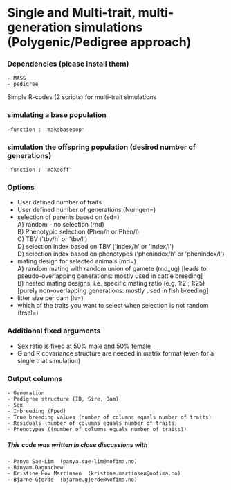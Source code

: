 # Single and Multi-trait, multi-generation simulations (Polygenic/Pedigree approach)

### Dependencies (please install them)  
    - MASS  
    - pedigree  

Simple R-codes (2 scripts) for multi-trait simulations

### simulating a base population
    -function : 'makebasepop'

### simulation the offspring population (desired number of generations)
    -function : 'makeoff'

### Options
- User defined number of traits  
- User defined number of generations (Numgen=)  
- selection of parents based on (sd=)   
    A) random - no selection (rnd)  
    B) Phenotypic selection (Phen/h or Phen/l)  
    C) TBV ('tbv/h' or 'tbv/l')  
    D) selection index based on TBV ('index/h' or 'index/l')  
    D) selection index based on phenotypes ('phenindex/h' or 'phenindex/l')  
- mating design for selected animals (md=)  
    A) random mating with random union of gamete (rnd_ug) [leads to pseudo-overlapping generations: mostly used in cattle breeding]  
    B) nested mating designs, i.e. specific mating ratio (e.g. 1:2 ; 1:25) [purely non-overlapping generations: mostly used in fish breeding]  
- litter size per dam (ls=)  
- which of the traits you want to select when selection is not random (trsel=)  

### Additional fixed arguments  
- Sex ratio is fixed at 50% male and 50% female  
- G and R covariance structure are needed in matrix format (even for a single triat simulation)  

### Output columns 
    - Generation
    - Pedigree structure (ID, Sire, Dam)
    - Sex
    - Inbreeding (Fped)
    - True breeding values (number of columns equals number of traits)
    - Residuals (number of columns equals number of traits)
    - Phenotypes ((number of columns equals number of traits))


##### This code was written in close discussions with  
	- Panya Sae-Lim  (panya.sae-lim@nofima.no)
	- Binyam Dagnachew  
	- Kristine Hov Martinsen  (kristine.martinsen@nofima.no)
	- Bjarne Gjerde  (bjarne.gjerde@Nofima.no)

